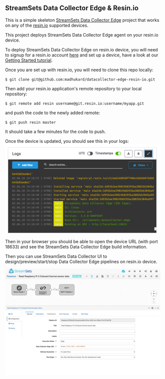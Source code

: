 ## StreamSets Data Collector Edge & Resin.io 

This is a simple skeleton [StreamSets Data Collector Edge][streamsets-data-collector-edge-link] project that works on any of the [resin.io][resin-link] supported devices.

This project deploys StreamSets Data Collector Edge agent on your resin.io device.

To deploy StreamSets Data Collector Edge on resin.io device, you will need to signup for a resin.io account [here][signup-page] and set up a device, have a look at our [Getting Started tutorial][gettingStarted-link]. 

Once you are set up with resin.io, you will need to clone this repo locally:
```
$ git clone git@github.com:madhukard/datacollector-edge-resin-io.git
```
Then add your resin.io application's remote repository to your local repository:
```
$ git remote add resin username@git.resin.io:username/myapp.git
```
and push the code to the newly added remote:
```
$ git push resin master
```
It should take a few minutes for the code to push.

Once the device is updated, you should see this in your logs:
![log output](/img/log-output.png)

Then in your browser you should be able to open the device URL (with port 18633) and see the StreamSets Data Collector Edge build information.

Then you can use StreamSets Data Collector UI to design/preview/start/stop Data Collector Edge pipelines on resin.io device.

![Data Collector UI](/img/datacollector-ui.png)


[streamsets-data-collector-edge-link]:https://streamsets.com/products/sdc-edge
[resin-link]:https://resin.io/
[signup-page]:https://dashboard.resin.io/signup
[gettingStarted-link]:http://docs.resin.io/#/pages/installing/gettingStarted.md
